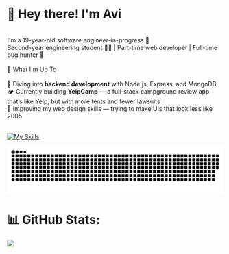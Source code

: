 
# 👋 Hey there! I'm Avi<br>
<br>I'm a 19-year-old software engineer-in-progress 🚀<br>Second-year engineering student 🧑‍💻 | Part-time web developer | Full-time bug hunter 🐞<br><br>🚧 What I'm Up To<br><br>🧠 Diving into **backend development** with Node.js, Express, and MongoDB  <br>🏕️ Currently building **YelpCamp** — a full-stack campground review app that’s like Yelp, but with more tents and fewer lawsuits  <br>🎨 Improving my web design skills — trying to make UIs that look less like 2005 <br>
<br>

[![My Skills](https://skillicons.dev/icons?i=html,css,javascript,react,nodejs,bootstrap,express,git,github,gmail,heroku,java,matlab,mongodb,mysql,notion,npm,postman,redux,tailwind,vite,vscode,windows,materialui&perline=11)](https://skillicons.dev)

<picture>
  <source media="(prefers-color-scheme: dark)" srcset="https://raw.githubusercontent.com/Avinash-Ganore/Avinash-Ganore/output/github-snake-dark.svg" />
  <source media="(prefers-color-scheme: light)" srcset="https://raw.githubusercontent.com/Avinash-Ganore/Avinash-Ganore/output/github-snake.svg" />
  <img alt="github-snake" src="https://raw.githubusercontent.com/Avinash-Ganore/Avinash-Ganore/output/github-snake.svg" />
</picture>

# 📊 GitHub Stats:
![](https://github-readme-stats.vercel.app/api?username=Avinash-Ganore&theme=graywhite&hide_border=false&include_all_commits=true&count_private=true)<br/>

